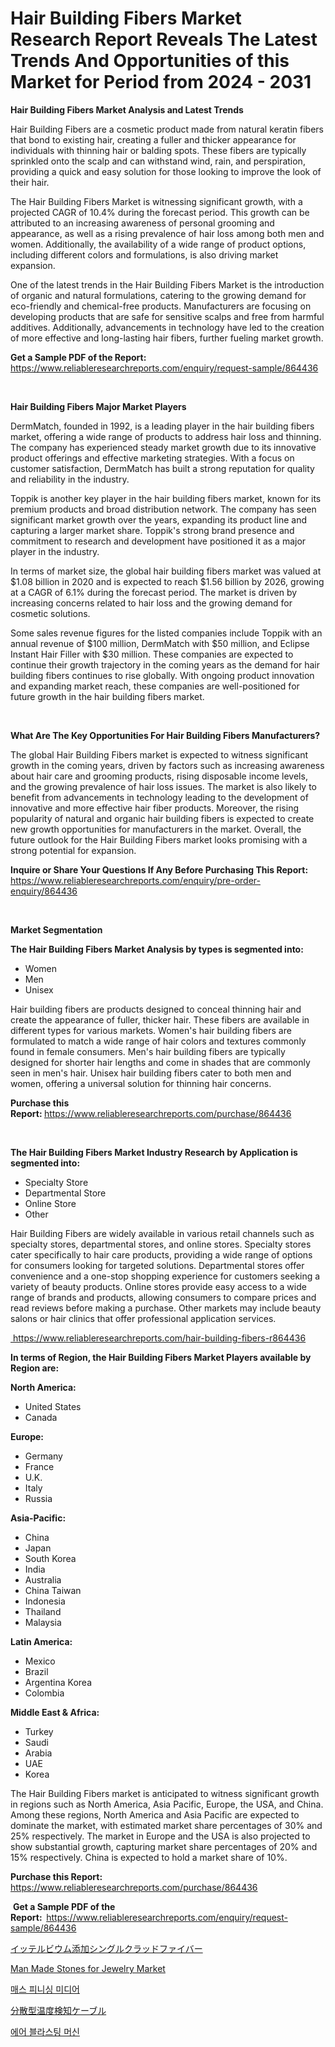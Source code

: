 <p><h1>Hair Building Fibers Market Research Report Reveals The Latest Trends And Opportunities of this Market for Period from 2024 - 2031</h1></p><p><strong>Hair Building Fibers Market Analysis and Latest Trends</strong></p>
<p><p>Hair Building Fibers are a cosmetic product made from natural keratin fibers that bond to existing hair, creating a fuller and thicker appearance for individuals with thinning hair or balding spots. These fibers are typically sprinkled onto the scalp and can withstand wind, rain, and perspiration, providing a quick and easy solution for those looking to improve the look of their hair.</p><p>The Hair Building Fibers Market is witnessing significant growth, with a projected CAGR of 10.4% during the forecast period. This growth can be attributed to an increasing awareness of personal grooming and appearance, as well as a rising prevalence of hair loss among both men and women. Additionally, the availability of a wide range of product options, including different colors and formulations, is also driving market expansion.</p><p>One of the latest trends in the Hair Building Fibers Market is the introduction of organic and natural formulations, catering to the growing demand for eco-friendly and chemical-free products. Manufacturers are focusing on developing products that are safe for sensitive scalps and free from harmful additives. Additionally, advancements in technology have led to the creation of more effective and long-lasting hair fibers, further fueling market growth.</p></p>
<p><strong>Get a Sample PDF of the Report:&nbsp;</strong> <a href="https://www.reliableresearchreports.com/enquiry/request-sample/864436">https://www.reliableresearchreports.com/enquiry/request-sample/864436</a></p>
<p>&nbsp;</p>
<p><strong>Hair Building Fibers Major Market Players</strong></p>
<p><p>DermMatch, founded in 1992, is a leading player in the hair building fibers market, offering a wide range of products to address hair loss and thinning. The company has experienced steady market growth due to its innovative product offerings and effective marketing strategies. With a focus on customer satisfaction, DermMatch has built a strong reputation for quality and reliability in the industry.</p><p>Toppik is another key player in the hair building fibers market, known for its premium products and broad distribution network. The company has seen significant market growth over the years, expanding its product line and capturing a larger market share. Toppik's strong brand presence and commitment to research and development have positioned it as a major player in the industry.</p><p>In terms of market size, the global hair building fibers market was valued at $1.08 billion in 2020 and is expected to reach $1.56 billion by 2026, growing at a CAGR of 6.1% during the forecast period. The market is driven by increasing concerns related to hair loss and the growing demand for cosmetic solutions.</p><p>Some sales revenue figures for the listed companies include Toppik with an annual revenue of $100 million, DermMatch with $50 million, and Eclipse Instant Hair Filler with $30 million. These companies are expected to continue their growth trajectory in the coming years as the demand for hair building fibers continues to rise globally. With ongoing product innovation and expanding market reach, these companies are well-positioned for future growth in the hair building fibers market.</p></p>
<p>&nbsp;</p>
<p><strong>What Are The Key Opportunities For Hair Building Fibers Manufacturers?</strong></p>
<p><p>The global Hair Building Fibers market is expected to witness significant growth in the coming years, driven by factors such as increasing awareness about hair care and grooming products, rising disposable income levels, and the growing prevalence of hair loss issues. The market is also likely to benefit from advancements in technology leading to the development of innovative and more effective hair fiber products. Moreover, the rising popularity of natural and organic hair building fibers is expected to create new growth opportunities for manufacturers in the market. Overall, the future outlook for the Hair Building Fibers market looks promising with a strong potential for expansion.</p></p>
<p><strong>Inquire or Share Your Questions If Any Before Purchasing This Report:</strong> <a href="https://www.reliableresearchreports.com/enquiry/pre-order-enquiry/864436">https://www.reliableresearchreports.com/enquiry/pre-order-enquiry/864436</a></p>
<p>&nbsp;</p>
<p><strong>Market Segmentation</strong></p>
<p><strong>The Hair Building Fibers Market Analysis by types is segmented into:</strong></p>
<p><ul><li>Women</li><li>Men</li><li>Unisex</li></ul></p>
<p><p>Hair building fibers are products designed to conceal thinning hair and create the appearance of fuller, thicker hair. These fibers are available in different types for various markets. Women's hair building fibers are formulated to match a wide range of hair colors and textures commonly found in female consumers. Men's hair building fibers are typically designed for shorter hair lengths and come in shades that are commonly seen in men's hair. Unisex hair building fibers cater to both men and women, offering a universal solution for thinning hair concerns.</p></p>
<p><strong>Purchase this Report:&nbsp;</strong><a href="https://www.reliableresearchreports.com/purchase/864436">https://www.reliableresearchreports.com/purchase/864436</a></p>
<p>&nbsp;</p>
<p><strong>The Hair Building Fibers Market Industry Research by Application is segmented into:</strong></p>
<p><ul><li>Specialty Store</li><li>Departmental Store</li><li>Online Store</li><li>Other</li></ul></p>
<p><p>Hair Building Fibers are widely available in various retail channels such as specialty stores, departmental stores, and online stores. Specialty stores cater specifically to hair care products, providing a wide range of options for consumers looking for targeted solutions. Departmental stores offer convenience and a one-stop shopping experience for customers seeking a variety of beauty products. Online stores provide easy access to a wide range of brands and products, allowing consumers to compare prices and read reviews before making a purchase. Other markets may include beauty salons or hair clinics that offer professional application services.</p></p>
<p><a href="https://www.reliableresearchreports.com/hair-building-fibers-r864436">&nbsp;https://www.reliableresearchreports.com/hair-building-fibers-r864436</a></p>
<p><strong>In terms of Region, the Hair Building Fibers Market Players available by Region are:</strong></p>
<p>
    <p> <strong> North America: </strong>
        <ul>
            <li>United States</li>
            <li>Canada</li>
        </ul>
        </p> 
    <p> <strong> Europe: </strong>
        <ul>
            <li>Germany</li>
            <li>France</li>
            <li>U.K.</li>
            <li>Italy</li>
            <li>Russia</li>
        </ul>
        </p> 
    <p> <strong> Asia-Pacific: </strong>
        <ul>
            <li>China</li>
            <li>Japan</li>
            <li>South Korea</li>
            <li>India</li>
            <li>Australia</li>
            <li>China Taiwan</li>
            <li>Indonesia</li>
            <li>Thailand</li>
            <li>Malaysia</li>
        </ul>
        </p> 
    <p> <strong> Latin America: </strong>
        <ul>
            <li>Mexico</li>
            <li>Brazil</li>
            <li>Argentina Korea</li>
            <li>Colombia</li>
        </ul>
        </p> 
    <p> <strong> Middle East & Africa: </strong>
        <ul>
            <li>Turkey</li>
            <li>Saudi</li>
            <li>Arabia</li>
            <li>UAE</li>
            <li>Korea</li>
        </ul>
    </p>
    </p>
<p><p>The Hair Building Fibers market is anticipated to witness significant growth in regions such as North America, Asia Pacific, Europe, the USA, and China. Among these regions, North America and Asia Pacific are expected to dominate the market, with estimated market share percentages of 30% and 25% respectively. The market in Europe and the USA is also projected to show substantial growth, capturing market share percentages of 20% and 15% respectively. China is expected to hold a market share of 10%.</p></p>
<p><strong>Purchase this Report: </strong><a href="https://www.reliableresearchreports.com/purchase/864436">https://www.reliableresearchreports.com/purchase/864436</a></p>
<p>&nbsp;<strong>Get a Sample PDF of the Report:&nbsp;&nbsp;</strong><a href="https://www.reliableresearchreports.com/enquiry/request-sample/864436">https://www.reliableresearchreports.com/enquiry/request-sample/864436</a></p>
<p><strong></strong></p>
<p><p><a href="https://github.com/oqxogxyvqe90775/Market-Research-Report-List-2/blob/main/1001283142286.md">イッテルビウム添加シングルクラッドファイバー</a></p><p><a href="https://github.com/guneycigdem35/Market-Research-Report-List-3/blob/main/man-made-stones-for-jewelry-market.md">Man Made Stones for Jewelry Market</a></p><p><a href="https://github.com/durgin521/Market-Research-Report-List-1/blob/main/2260979150097.md">매스 피니싱 미디어</a></p><p><a href="https://github.com/WhitneyMurphy1982/Market-Research-Report-List-1/blob/main/5811838142285.md">分散型温度検知ケーブル</a></p><p><a href="https://github.com/Evans21Bill/Market-Research-Report-List-1/blob/main/6200505150098.md">에어 블라스팅 머신</a></p></p>